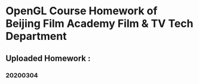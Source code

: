 # OpenGL Course Homework of Beijing Film Academy Film & TV Tech Department

## Uploaded Homework :

### 20200304